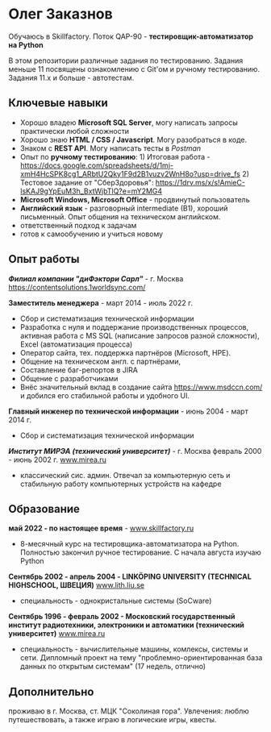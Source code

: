 # Олег Заказнов
Обучаюсь в Skillfactory. Поток QAP-90 - **тестировщик-автоматизатор на Python**

В этом репозитории различные задания по тестированию. Задания меньше 11 посвящены ознакомлению с Git'ом и ручному тестированию. Задания 11.х и больше - автотестам.

## Ключевые навыки
- Хорошо владею **Microsoft SQL Server**, могу написать запросы практически любой сложности
- Хорошо знаю **HTML / CSS / Javascript**. Могу разобраться в коде.
- Знаком с **REST API**. Могу написать тесты в *Postman*
- Опыт по **ручному тестированию**: 1) Итоговая работа - https://docs.google.com/spreadsheets/d/1mj-xmH4HcSPK8cg1_ARbtU2Qky1F9d2B1vuzv2WnH8o?usp=drive_fs 2) Тестовое задание от "СберЗдоровья": https://1drv.ms/x/s!AmieC-lsKAJ9gYpEuM3h_BxtWjbTlQ?e=mY2MG4
- **Microsoft Windows, Microsoft Office** - продвинутый пользователь
- **Английский язык** - разговорный intermediate (B1), хороший письменный. Опыт общения на техническом английском.
- ответственный подход к задачам
- готов к самообучению и учиться новому

## Опыт работы
_**Филиал компании "диФэктори Сарл"**_ - г. Москва
https://contentsolutions.1worldsync.com/

**Заместитель менеджера** - март 2014 - июль 2022 г.
- Сбор и систематизация технической информации
- Разработка с нуля и поддержание производственных процессов, активная работа с MS SQL (написание запросов разной сложности), Excel (автоматизация процесса)
- Оператор сайта, тех. поддержка партнёров (Microsoft, HPE). 
- Общение на техническом англ. с партнёрами, 
- Составление баг-репортов в JIRA
- Общение с разработчиками
- Внёс значительный вклад в создание сайта https://www.msdccn.com/ и добился его стабильной работы и удобного UI.

**Главный инженер по технической информации** - июнь 2004 - март 2014 г.
- Сбор и систематизация технической информации

_**Институт МИРЭА (технический университет)**_ - г. Москва февраль 2000 - июнь 2002 г.
www.mirea.ru
- классический сис. админ. Отвечал за компьютерную сеть и стабильную работу компьютерных устройств на кафедре

## Образование
**май 2022 - по настоящее время** - www.skillfactory.ru
- 8-месячный курс на тестировщика-автоматизатора на Python. Полностью закончил ручное тестирование. С начала августа изучаю Python

**Сентябрь 2002 - апрель 2004 - LINKÖPING UNIVERSITY (TECHNICAL HIGHSCHOOL, ШВЕЦИЯ)** www.lith.liu.se
- специальность - однокристальные системы (SoCware)

**Сентябрь 1996 - февраль 2002 - Московский государственный институт радиотехники, электроники и автоматики (технический университет)** www.mirea.ru
- специальность - вычислительные машины, комлексы, системы и сети. Дипломный проект на тему "проблемно-ориентированная база данных по открытым системам" (17 недель, отлично)

## Дополнительно
проживаю в г. Москва, ст. МЦК "Соколиная гора". Увлечения: люблю путешествовать, а также играю в логические игры, квесты.
